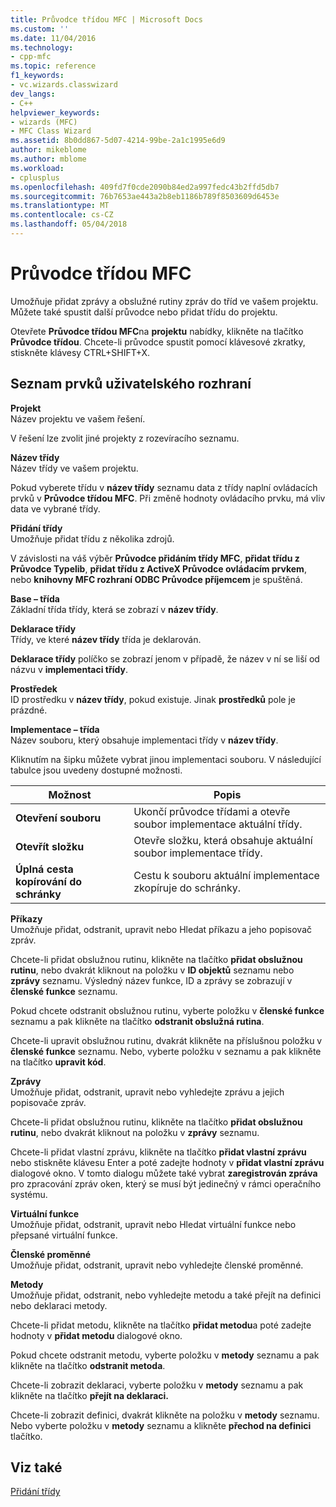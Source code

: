 ```yaml
---
title: Průvodce třídou MFC | Microsoft Docs
ms.custom: ''
ms.date: 11/04/2016
ms.technology:
- cpp-mfc
ms.topic: reference
f1_keywords:
- vc.wizards.classwizard
dev_langs:
- C++
helpviewer_keywords:
- wizards (MFC)
- MFC Class Wizard
ms.assetid: 8b0dd867-5d07-4214-99be-2a1c1995e6d9
author: mikeblome
ms.author: mblome
ms.workload:
- cplusplus
ms.openlocfilehash: 409fd7f0cde2090b84ed2a997fedc43b2ffd5db7
ms.sourcegitcommit: 76b7653ae443a2b8eb1186b789f8503609d6453e
ms.translationtype: MT
ms.contentlocale: cs-CZ
ms.lasthandoff: 05/04/2018
---
```

# <a name="mfc-class-wizard"></a>Průvodce třídou MFC
Umožňuje přidat zprávy a obslužné rutiny zpráv do tříd ve vašem projektu. Můžete také spustit další průvodce nebo přidat třídu do projektu.  
  
 Otevřete **Průvodce třídou MFC**na **projektu** nabídky, klikněte na tlačítko **Průvodce třídou**. Chcete-li průvodce spustit pomocí klávesové zkratky, stiskněte klávesy CTRL+SHIFT+X.  
  
## <a name="uielement-list"></a>Seznam prvků uživatelského rozhraní  
 **Projekt**  
 Název projektu ve vašem řešení.  
  
 V řešení lze zvolit jiné projekty z rozevíracího seznamu.  
  
 **Název třídy**  
 Název třídy ve vašem projektu.  
  
 Pokud vyberete třídu v **název třídy** seznamu data z třídy naplní ovládacích prvků v **Průvodce třídou MFC**. Při změně hodnoty ovládacího prvku, má vliv data ve vybrané třídy.  
  
 **Přidání třídy**  
 Umožňuje přidat třídu z několika zdrojů.  
  
 V závislosti na váš výběr **Průvodce přidáním třídy MFC**, **přidat třídu z Průvodce Typelib**, **přidat třídu z ActiveX Průvodce ovládacím prvkem**, nebo **knihovny MFC rozhraní ODBC Průvodce příjemcem** je spuštěná.  
  
 **Base – třída**  
 Základní třída třídy, která se zobrazí v **název třídy**.  
  
 **Deklarace třídy**  
 Třídy, ve které **název třídy** třída je deklarován.  
  
 **Deklarace třídy** políčko se zobrazí jenom v případě, že název v ní se liší od názvu v **implementaci třídy**.  
  
 **Prostředek**  
 ID prostředku v **název třídy**, pokud existuje. Jinak **prostředků** pole je prázdné.  
  
 **Implementace – třída**  
 Název souboru, který obsahuje implementaci třídy v **název třídy**.  
  
 Kliknutím na šipku můžete vybrat jinou implementaci souboru. V následující tabulce jsou uvedeny dostupné možnosti.  
  
|Možnost|Popis|  
|------------|-----------------|  
|**Otevření souboru**|Ukončí průvodce třídami a otevře soubor implementace aktuální třídy.|  
|**Otevřít složku**|Otevře složku, která obsahuje aktuální soubor implementace třídy.|  
|**Úplná cesta kopírování do schránky**|Cestu k souboru aktuální implementace zkopíruje do schránky.|  
  
 **Příkazy**  
 Umožňuje přidat, odstranit, upravit nebo Hledat příkazu a jeho popisovač zpráv.  
  
 Chcete-li přidat obslužnou rutinu, klikněte na tlačítko **přidat obslužnou rutinu**, nebo dvakrát kliknout na položku v **ID objektů** seznamu nebo **zprávy** seznamu. Výsledný název funkce, ID a zprávy se zobrazují v **členské funkce** seznamu.  
  
 Pokud chcete odstranit obslužnou rutinu, vyberte položku v **členské funkce** seznamu a pak klikněte na tlačítko **odstranit obslužná rutina**.  
  
 Chcete-li upravit obslužnou rutinu, dvakrát klikněte na příslušnou položku v **členské funkce** seznamu. Nebo, vyberte položku v seznamu a pak klikněte na tlačítko **upravit kód**.  
  
 **Zprávy**  
 Umožňuje přidat, odstranit, upravit nebo vyhledejte zprávu a jejich popisovače zpráv.  
  
 Chcete-li přidat obslužnou rutinu, klikněte na tlačítko **přidat obslužnou rutinu**, nebo dvakrát kliknout na položku v **zprávy** seznamu.  
  
 Chcete-li přidat vlastní zprávu, klikněte na tlačítko **přidat vlastní zprávu** nebo stiskněte klávesu Enter a poté zadejte hodnoty v **přidat vlastní zprávu** dialogové okno. V tomto dialogu můžete také vybrat **zaregistrován zpráva** pro zpracování zpráv oken, který se musí být jedinečný v rámci operačního systému.  
  
 **Virtuální funkce**  
 Umožňuje přidat, odstranit, upravit nebo Hledat virtuální funkce nebo přepsané virtuální funkce.  
  
 **Členské proměnné**  
 Umožňuje přidat, odstranit, upravit nebo vyhledejte členské proměnné.  
  
 **Metody**  
 Umožňuje přidat, odstranit, nebo vyhledejte metodu a také přejít na definici nebo deklaraci metody.  
  
 Chcete-li přidat metodu, klikněte na tlačítko **přidat metodu**a poté zadejte hodnoty v **přidat metodu** dialogové okno.  
  
 Pokud chcete odstranit metodu, vyberte položku v **metody** seznamu a pak klikněte na tlačítko **odstranit metoda**.  
  
 Chcete-li zobrazit deklaraci, vyberte položku v **metody** seznamu a pak klikněte na tlačítko **přejít na deklaraci.**  
  
 Chcete-li zobrazit definici, dvakrát klikněte na položku v **metody** seznamu. Nebo vyberte položku v **metody** seznamu a klikněte **přechod na definici** tlačítko.  
  
## <a name="see-also"></a>Viz také  
 [Přidání třídy](../../ide/adding-a-class-visual-cpp.md)
